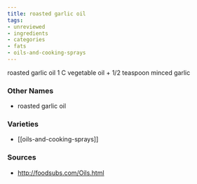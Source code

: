 ```yaml
---
title: roasted garlic oil
tags:
- unreviewed
- ingredients
- categories
- fats
- oils-and-cooking-sprays
---
```

roasted garlic oil 1 C vegetable oil + 1/2 teaspoon minced garlic

### Other Names

* roasted garlic oil

### Varieties

* [[oils-and-cooking-sprays]]

### Sources
* http://foodsubs.com/Oils.html
